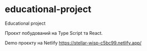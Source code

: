 # educational-project
Educational project

Проєкт побудований на Type Script та React.

Demo проєкту на Netlify
https://stellar-wisp-c5bc99.netlify.app/


